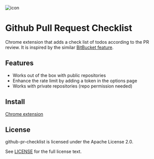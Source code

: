 ![icon](https://user-images.githubusercontent.com/9512131/32090522-1b214d8c-baf0-11e7-8c37-a7438a5134b5.png)

# Github Pull Request Checklist

Chrome extension that adds a check list of todos according to the PR review. It is inspired by the similar [BitBucket feature](https://blog.bitbucket.org/2014/09/16/introducing-pull-request-tasks/).

## Features
* Works out of the box with public repositories
* Enhance the rate limit by adding a token in the options page
* Works with private repositories (repo permission needed)

## Install

[Chrome extension](https://chrome.google.com/webstore/)


## License

github-pr-checklist is licensed under the Apache License 2.0.

See [LICENSE](./LICENSE) for the full license text.
